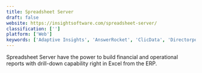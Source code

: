 ```yaml
---
title: Spreadsheet Server
draft: false 
website: https://insightsoftware.com/spreadsheet-server/
classification: ['']
platform: ['Web']
keywords: ['Adaptive Insights', 'AnswerRocket', 'ClicData', 'Directorpoint', 'ERPNext', 'Host Analytics', 'Hubble', 'Intacct', 'Izenda', 'Jedox', 'Looker', 'NetSuite', 'OneStreamXF', 'PivotXL', 'Sage 50cloud', 'Sisense', 'TapClicks', 'Vena', 'XLReporting', 'Zoho Analytics', 'Zoho Books']
---
```

Spreadsheet Server have the power to build financial and operational reports with drill-down capability right in Excel from the ERP.